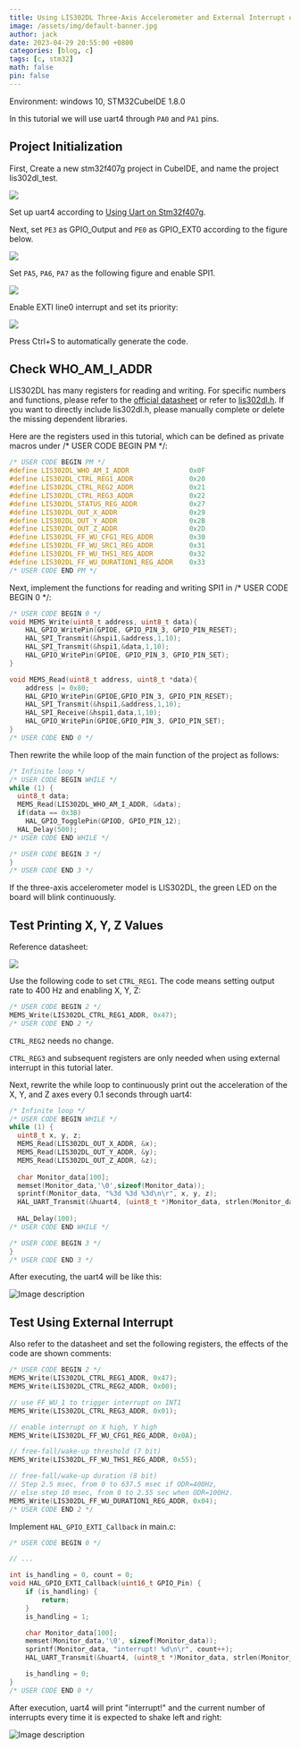 ```yaml
---
title: Using LIS302DL Three-Axis Accelerometer and External Interrupt on Stm32f407g
image: /assets/img/default-banner.jpg
author: jack
date: 2023-04-29 20:55:00 +0800
categories: [blog, c]
tags: [c, stm32]
math: false
pin: false
---
```


Environment: windows 10, STM32CubeIDE 1.8.0

In this tutorial we will use uart4 through `PA0` and `PA1` pins.

## Project Initialization

First, Create a new stm32f407g project in CubeIDE, and name the project lis302dl_test.

![](https://dev-to-uploads.s3.amazonaws.com/uploads/articles/ucz9grlag70opbtq4eh4.png)

Set up uart4 according to [Using Uart on Stm32f407g](https://dev.to/blueskyson/using-uart-on-stm32f407g-57hk).

Next, set `PE3` as GPIO_Output and `PE0` as GPIO_EXT0 according to the figure below.

![](https://dev-to-uploads.s3.amazonaws.com/uploads/articles/im01zicuihd737nugsrl.png)

Set `PA5`, `PA6`, `PA7` as the following figure and enable SPI1.

![](https://dev-to-uploads.s3.amazonaws.com/uploads/articles/fnixiu0rxj5ikisk2ann.png)

Enable EXTI line0 interrupt and set its priority:

![](https://dev-to-uploads.s3.amazonaws.com/uploads/articles/dwfbcrtvm7rcmvdkugew.png)

Press Ctrl+S to automatically generate the code.

## Check WHO_AM_I_ADDR

LIS302DL has many registers for reading and writing. For specific numbers and functions, please refer to the [official datasheet](https://www.st.com/en/mems-and-sensors/lis302dl.html) or refer to [lis302dl.h](https://github.com/STMicroelectronics/stm32-lis302dl/blob/main/lis302dl.h). If you want to directly include lis302dl.h, please manually complete or delete the missing dependent libraries.

Here are the registers used in this tutorial, which can be defined as private macros under /* USER CODE BEGIN PM */:

```c
/* USER CODE BEGIN PM */
#define LIS302DL_WHO_AM_I_ADDR               0x0F
#define LIS302DL_CTRL_REG1_ADDR              0x20
#define LIS302DL_CTRL_REG2_ADDR              0x21
#define LIS302DL_CTRL_REG3_ADDR              0x22
#define LIS302DL_STATUS_REG_ADDR             0x27
#define LIS302DL_OUT_X_ADDR                  0x29
#define LIS302DL_OUT_Y_ADDR                  0x2B
#define LIS302DL_OUT_Z_ADDR                  0x2D
#define LIS302DL_FF_WU_CFG1_REG_ADDR         0x30
#define LIS302DL_FF_WU_SRC1_REG_ADDR         0x31
#define LIS302DL_FF_WU_THS1_REG_ADDR         0x32
#define LIS302DL_FF_WU_DURATION1_REG_ADDR    0x33
/* USER CODE END PM */
```

Next, implement the functions for reading and writing SPI1 in /* USER CODE BEGIN 0 */:

```c
/* USER CODE BEGIN 0 */
void MEMS_Write(uint8_t address, uint8_t data){
	HAL_GPIO_WritePin(GPIOE, GPIO_PIN_3, GPIO_PIN_RESET);
	HAL_SPI_Transmit(&hspi1,&address,1,10);
	HAL_SPI_Transmit(&hspi1,&data,1,10);
	HAL_GPIO_WritePin(GPIOE, GPIO_PIN_3, GPIO_PIN_SET);
}

void MEMS_Read(uint8_t address, uint8_t *data){
    address |= 0x80;
	HAL_GPIO_WritePin(GPIOE,GPIO_PIN_3, GPIO_PIN_RESET);
	HAL_SPI_Transmit(&hspi1,&address,1,10);
	HAL_SPI_Receive(&hspi1,data,1,10);
	HAL_GPIO_WritePin(GPIOE,GPIO_PIN_3, GPIO_PIN_SET);
}
/* USER CODE END 0 */
```

Then rewrite the while loop of the main function of the project as follows:

```c
/* Infinite loop */
/* USER CODE BEGIN WHILE */
while (1) {
  uint8_t data;
  MEMS_Read(LIS302DL_WHO_AM_I_ADDR, &data);
  if(data == 0x3B)
    HAL_GPIO_TogglePin(GPIOD, GPIO_PIN_12);
  HAL_Delay(500);
/* USER CODE END WHILE */

/* USER CODE BEGIN 3 */
}
/* USER CODE END 3 */
```

If the three-axis accelerometer model is LIS302DL, the green LED on the board will blink continuously.

## Test Printing X, Y, Z Values

Reference datasheet:

![](https://dev-to-uploads.s3.amazonaws.com/uploads/articles/7t2skre6wtkk3ydbvgaw.png)

Use the following code to set `CTRL_REG1`. The code means setting output rate to 400 Hz and enabling X, Y, Z:

```c
/* USER CODE BEGIN 2 */
MEMS_Write(LIS302DL_CTRL_REG1_ADDR, 0x47);
/* USER CODE END 2 */
```

`CTRL_REG2` needs no change.

`CTRL_REG3` and subsequent registers are only needed when using external interrupt in this tutorial later.

Next, rewrite the while loop to continuously print out the acceleration of the X, Y, and Z axes every 0.1 seconds through uart4:

```c
/* Infinite loop */
/* USER CODE BEGIN WHILE */
while (1) {
  uint8_t x, y, z;
  MEMS_Read(LIS302DL_OUT_X_ADDR, &x);
  MEMS_Read(LIS302DL_OUT_Y_ADDR, &y);
  MEMS_Read(LIS302DL_OUT_Z_ADDR, &z);
  
  char Monitor_data[100];
  memset(Monitor_data,'\0',sizeof(Monitor_data));
  sprintf(Monitor_data, "%3d %3d %3d\n\r", x, y, z);
  HAL_UART_Transmit(&huart4, (uint8_t *)Monitor_data, strlen(Monitor_data), HAL_MAX_DELAY);
  
  HAL_Delay(100);
/* USER CODE END WHILE */

/* USER CODE BEGIN 3 */
}
/* USER CODE END 3 */
```

After executing, the uart4 will be like this:

![Image description](https://dev-to-uploads.s3.amazonaws.com/uploads/articles/onl2pbqny0aijom1ijsc.png)

## Test Using External Interrupt

Also refer to the datasheet and set the following registers, the effects of the code are shown comments:

```c
/* USER CODE BEGIN 2 */
MEMS_Write(LIS302DL_CTRL_REG1_ADDR, 0x47);
MEMS_Write(LIS302DL_CTRL_REG2_ADDR, 0x00);

// use FF_WU_1 to trigger interrupt on INT1
MEMS_Write(LIS302DL_CTRL_REG3_ADDR, 0x01);

// enable interrupt on X high, Y high
MEMS_Write(LIS302DL_FF_WU_CFG1_REG_ADDR, 0x0A);

// free-fall/wake-up threshold (7 bit)
MEMS_Write(LIS302DL_FF_WU_THS1_REG_ADDR, 0x55);

// free-fall/wake-up duration (8 bit)
// Step 2.5 msec, from 0 to 637.5 msec if ODR=400Hz,
// else step 10 msec, from 0 to 2.55 sec when ODR=100Hz.
MEMS_Write(LIS302DL_FF_WU_DURATION1_REG_ADDR, 0x04);
/* USER CODE END 2 */
```

Implement `HAL_GPIO_EXTI_Callback` in main.c:

```c
/* USER CODE BEGIN 0 */

// ...

int is_handling = 0, count = 0;
void HAL_GPIO_EXTI_Callback(uint16_t GPIO_Pin) {
	if (is_handling) {
		return;
	}
	is_handling = 1;

	char Monitor_data[100];
	memset(Monitor_data,'\0', sizeof(Monitor_data));
	sprintf(Monitor_data, "interrupt! %d\n\r", count++);
	HAL_UART_Transmit(&huart4, (uint8_t *)Monitor_data, strlen(Monitor_data), HAL_MAX_DELAY);

	is_handling = 0;
}
/* USER CODE END 0 */
```

After execution, uart4 will print "interrupt!" and the current number of interrupts every time it is expected to shake left and right:

![Image description](https://dev-to-uploads.s3.amazonaws.com/uploads/articles/q6hvzwp6ijlgyzrjd9k1.png)